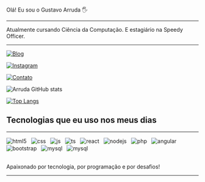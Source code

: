 Olá! Eu sou o Gustavo Arruda  🖐️
___
Atualmente cursando Ciência da Computação. E estagiário na Speedy Officer.
___
[![Blog](https://img.shields.io/website?label=gustavoarrudaprogramador.com&style=for-the-badge&url=https://sujeitoprogramador.com/)](https://gustavoarrudaprogramador.com)

[![Instagram](https://img.shields.io/badge/Instagram-E4405F?style=for-the-badge&logo=instagram&logoColor=white)](https://instagram.com/sujeitoprogramador)

[![Contato](https://img.shields.io/badge/WhatsApp-25D366?style=for-the-badge&logo=whatsapp&logoColor=white)](https://api.whatsapp.com/send?phone=5513996369053&text=Ol%C3%A1%2C%20gostaria%20de%20te%20contratar..%20Entre%20em%20contato%20comigo!)

![Arruda GitHub stats](https://github-readme-stats.vercel.app/api?username=gugalxp&show_icons=true&theme=radical)

[![Top Langs](https://github-readme-stats.vercel.app/api/top-langs/?username=gugalxp&layout=compact)]()


## Tecnologias que eu uso nos meus dias
___

<div style="display: inline_block;">
  <img align="center" alt="html5" src="https://img.shields.io/badge/HTML5-E34F26?style=for-the-badge&logo=html5&logoColor=white"/>
&nbsp;
  <img align="center" alt="css" src="https://img.shields.io/badge/CSS3-1572B6?style=for-the-badge&logo=css3&logoColor=white" />
&nbsp;
  <img align="center" alt="js" src="https://img.shields.io/badge/JavaScript-F7DF1E?style=for-the-badge&logo=javascript&logoColor=black" />
&nbsp;
  <img align="center" alt="ts" src="https://img.shields.io/badge/TypeScript-007ACC?style=for-the-badge&logo=typescript&logoColor=white" />
&nbsp;
  <img align="center" alt="react" src="https://img.shields.io/badge/React-20232A?style=for-the-badge&logo=react&logoColor=61DAFB" />
&nbsp;
  <img align="center" alt="nodejs" src="https://img.shields.io/badge/Node.js-43853D?style=for-the-badge&logo=node.js&logoColor=white" />
&nbsp;
  <img align="center" alt="php" src="https://img.shields.io/badge/PHP-777BB4?style=for-the-badge&logo=php&logoColor=white"/>
&nbsp;
   <img align="center" alt="angular" src="https://img.shields.io/badge/Angular-DD0031?style=for-the-badge&logo=angular&logoColor=white" />
&nbsp;
   <img align="center" alt="bootstrap" src="https://img.shields.io/badge/Bootstrap-563D7C?style=for-the-badge&logo=bootstrap&logoColor=white"/>
&nbsp;
   <img align="center" alt="mysql" src="https://img.shields.io/badge/MySQL-00000F?style=for-the-badge&logo=mysql&logoColor=white" />
&nbsp;
   <img align="center" alt="mysql" src="https://img.shields.io/badge/Microsoft_SQL_Server-CC2927?style=for-the-badge&logo=microsoft-sql-server&logoColor=white" />
   
</div><br/>

Apaixonado por tecnologia, por programação e por desafios!
____

